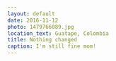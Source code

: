 ```yaml
---
layout: default
date: 2016-11-12
photo: 1479766089.jpg
location_text: Guatape, Colombia
title: Nothing changed
caption: I'm still fine mom!
---
```


